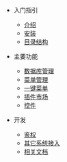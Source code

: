 - 入门指引

  - [介绍](README.md)
  - [安装](install.md)
  - [目录结构](directory.md)
 
- 主要功能

  - [数据库管理](base/database.md)
  - [菜单管理](base/menu.md)
  - [一键菜单](base/create-menu.md)
  - [插件市场](base/market.md)
  - [控件](base/control.md)
  
- 开发

  - [鉴权](development/auth.md)
  - [其它系统接入](development/link.md)
  - [相关文档](development/urls.md)
  
  
  
 


